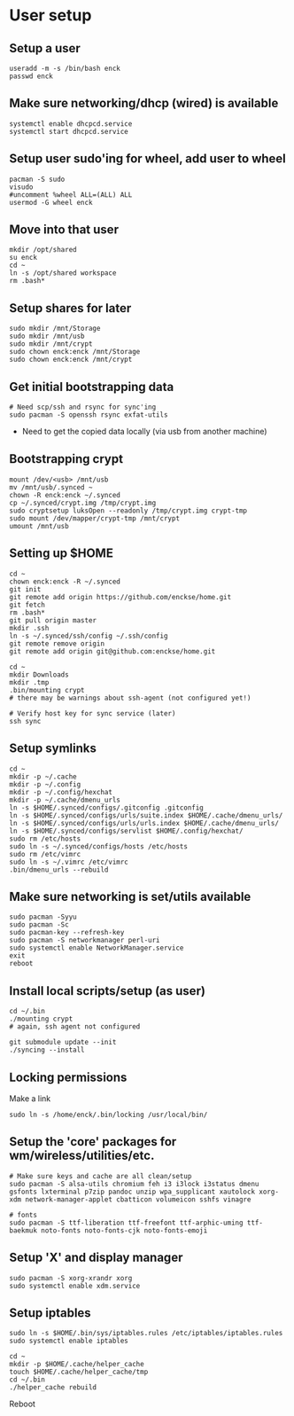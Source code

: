 # User setup

## Setup a user
```
useradd -m -s /bin/bash enck
passwd enck
```

## Make sure networking/dhcp (wired) is available
```
systemctl enable dhcpcd.service
systemctl start dhcpcd.service
```

## Setup user sudo'ing for wheel, add user to wheel
```
pacman -S sudo
visudo
#uncomment %wheel ALL=(ALL) ALL
usermod -G wheel enck
```

## Move into that user
```
mkdir /opt/shared
su enck
cd ~
ln -s /opt/shared workspace
rm .bash*
```

## Setup shares for later
```
sudo mkdir /mnt/Storage
sudo mkdir /mnt/usb
sudo mkdir /mnt/crypt
sudo chown enck:enck /mnt/Storage
sudo chown enck:enck /mnt/crypt
```

## Get initial bootstrapping data
```
# Need scp/ssh and rsync for sync'ing
sudo pacman -S openssh rsync exfat-utils
```

* Need to get the copied data locally (via usb from another machine)

## Bootstrapping crypt
```
mount /dev/<usb> /mnt/usb
mv /mnt/usb/.synced ~
chown -R enck:enck ~/.synced
cp ~/.synced/crypt.img /tmp/crypt.img
sudo cryptsetup luksOpen --readonly /tmp/crypt.img crypt-tmp
sudo mount /dev/mapper/crypt-tmp /mnt/crypt
umount /mnt/usb
```

## Setting up $HOME
```
cd ~
chown enck:enck -R ~/.synced
git init
git remote add origin https://github.com/enckse/home.git
git fetch
rm .bash*
git pull origin master
mkdir .ssh
ln -s ~/.synced/ssh/config ~/.ssh/config
git remote remove origin
git remote add origin git@github.com:enckse/home.git

cd ~
mkdir Downloads
mkdir .tmp
.bin/mounting crypt
# there may be warnings about ssh-agent (not configured yet!)

# Verify host key for sync service (later)
ssh sync
```

## Setup symlinks

```
cd ~
mkdir -p ~/.cache
mkdir -p ~/.config
mkdir -p ~/.config/hexchat
mkdir -p ~/.cache/dmenu_urls
ln -s $HOME/.synced/configs/.gitconfig .gitconfig
ln -s $HOME/.synced/configs/urls/suite.index $HOME/.cache/dmenu_urls/
ln -s $HOME/.synced/configs/urls/urls.index $HOME/.cache/dmenu_urls/
ln -s $HOME/.synced/configs/servlist $HOME/.config/hexchat/
sudo rm /etc/hosts
sudo ln -s ~/.synced/configs/hosts /etc/hosts
sudo rm /etc/vimrc
sudo ln -s ~/.vimrc /etc/vimrc
.bin/dmenu_urls --rebuild
```

## Make sure networking is set/utils available
```
sudo pacman -Syyu
sudo pacman -Sc
sudo pacman-key --refresh-key
sudo pacman -S networkmanager perl-uri
sudo systemctl enable NetworkManager.service
exit
reboot
```

## Install local scripts/setup (as user)
```
cd ~/.bin
./mounting crypt
# again, ssh agent not configured

git submodule update --init
./syncing --install
```

## Locking permissions

Make a link
```
sudo ln -s /home/enck/.bin/locking /usr/local/bin/
```

## Setup the 'core' packages for wm/wireless/utilities/etc.
```
# Make sure keys and cache are all clean/setup
sudo pacman -S alsa-utils chromium feh i3 i3lock i3status dmenu gsfonts lxterminal p7zip pandoc unzip wpa_supplicant xautolock xorg-xdm network-manager-applet cbatticon volumeicon sshfs vinagre

# fonts
sudo pacman -S ttf-liberation ttf-freefont ttf-arphic-uming ttf-baekmuk noto-fonts noto-fonts-cjk noto-fonts-emoji
```

## Setup 'X' and display manager
```
sudo pacman -S xorg-xrandr xorg
sudo systemctl enable xdm.service
```

## Setup iptables
```
sudo ln -s $HOME/.bin/sys/iptables.rules /etc/iptables/iptables.rules
sudo systemctl enable iptables
```

```
cd ~
mkdir -p $HOME/.cache/helper_cache
touch $HOME/.cache/helper_cache/tmp
cd ~/.bin
./helper_cache rebuild
```

Reboot
